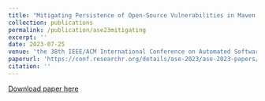 ```yaml
---
title: "Mitigating Persistence of Open-Source Vulnerabilities in Maven Ecosystem"
collection: publications
permalink: /publication/ase23mitigating
excerpt: ''
date: 2023-07-25
venue: 'the 38th IEEE/ACM International Conference on Automated Software Engineering (ASE 2023)'
paperurl: 'https://conf.researchr.org/details/ase-2023/ase-2023-papers/45/Mitigating-Persistence-of-Open-Source-Vulnerabilities-in-Maven-Ecosystem'
citation: ''
---
```

<!-- Your Name, You. (2010). &quot;Paper Title Number 4.&quot; <i>Journal 1</i>. 1(2). -->
<!-- This paper is about the number 4. The number 5 is left for future work. -->

[Download paper here](https://arxiv.org/pdf/2308.03419.pdf)

<!-- Recommended citation: Your Name, You. (2010). "Paper Title Number 4." <i>Journal 1</i>. 1(2). -->
